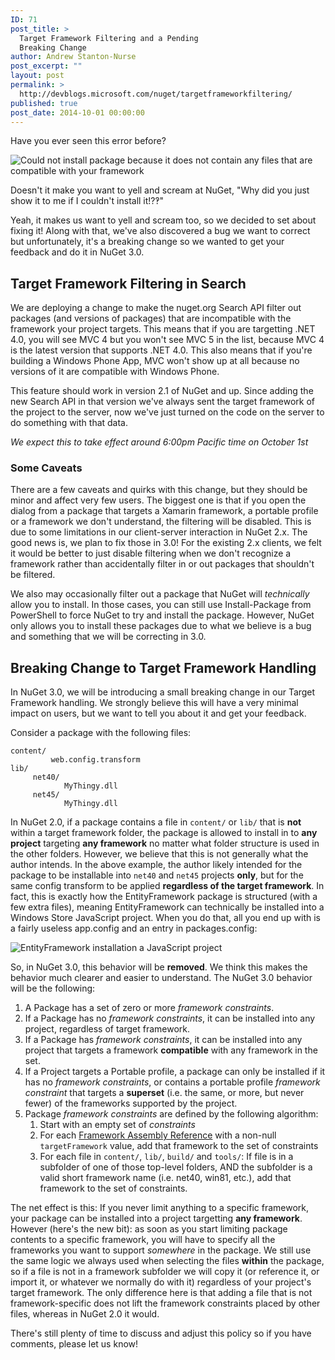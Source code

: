```yaml
---
ID: 71
post_title: >
  Target Framework Filtering and a Pending
  Breaking Change
author: Andrew Stanton-Nurse
post_excerpt: ""
layout: post
permalink: >
  http://devblogs.microsoft.com/nuget/targetframeworkfiltering/
published: true
post_date: 2014-10-01 00:00:00
---
```

Have you ever seen this error before?

![Could not install package because it does not contain any files that are compatible with your framework][1]

Doesn't it make you want to yell and scream at NuGet, "Why did you just show it to me if I couldn't install it!?‽"

Yeah, it makes us want to yell and scream too, so we decided to set about fixing it! Along with that, we've also discovered a bug we want to correct but unfortunately, it's a breaking change so we wanted to get your feedback and do it in NuGet 3.0.

## Target Framework Filtering in Search

We are deploying a change to make the nuget.org Search API filter out packages (and versions of packages) that are incompatible with the framework your project targets. This means that if you are targetting .NET 4.0, you will see MVC 4 but you won't see MVC 5 in the list, because MVC 4 is the latest version that supports .NET 4.0. This also means that if you're building a Windows Phone App, MVC won't show up at all because no versions of it are compatible with Windows Phone.

This feature should work in version 2.1 of NuGet and up. Since adding the new Search API in that version we've always sent the target framework of the project to the server, now we've just turned on the code on the server to do something with that data.

*We expect this to take effect around 6:00pm Pacific time on October 1st*

### Some Caveats

There are a few caveats and quirks with this change, but they should be minor and affect very few users. The biggest one is that if you open the dialog from a package that targets a Xamarin framework, a portable profile or a framework we don't understand, the filtering will be disabled. This is due to some limitations in our client-server interaction in NuGet 2.x. The good news is, we plan to fix those in 3.0! For the existing 2.x clients, we felt it would be better to just disable filtering when we don't recognize a framework rather than accidentally filter in or out packages that shouldn't be filtered.

We also may occasionally filter out a package that NuGet will *technically* allow you to install. In those cases, you can still use Install-Package from PowerShell to force NuGet to try and install the package. However, NuGet only allows you to install these packages due to what we believe is a bug and something that we will be correcting in 3.0.

## Breaking Change to Target Framework Handling

In NuGet 3.0, we will be introducing a small breaking change in our Target Framework handling. We strongly believe this will have a very minimal impact on users, but we want to tell you about it and get your feedback.

Consider a package with the following files:

    content/
             web.config.transform 
    lib/ 
         net40/ 
                MyThingy.dll 
         net45/ 
                MyThingy.dll

In NuGet 2.0, if a package contains a file in `content/` or `lib/` that is **not** within a target framework folder, the package is allowed to install in to **any project** targeting **any framework** no matter what folder structure is used in the other folders. However, we believe that this is not generally what the author intends. In the above example, the author likely intended for the package to be installable into `net40` and `net45` projects **only**, but for the same config transform to be applied **regardless of the target framework**. In fact, this is exactly how the EntityFramework package is structured (with a few extra files), meaning EntityFramework can technically be installed into a Windows Store JavaScript project. When you do that, all you end up with is a fairly useless app.config and an entry in packages.config:

![EntityFramework installation a JavaScript project][2]

So, in NuGet 3.0, this behavior will be **removed**. We think this makes the behavior much clearer and easier to understand. The NuGet 3.0 behavior will be the following:

1.  A Package has a set of zero or more *framework constraints*.
2.  If a Package has no *framework constraints*, it can be installed into any project, regardless of target framework.
3.  If a Package has *framework constraints*, it can be installed into any project that targets a framework **compatible** with any framework in the set.
4.  If a Project targets a Portable profile, a package can only be installed if it has no *framework constraints*, or contains a portable profile *framework constraint* that targets a **superset** (i.e. the same, or more, but never fewer) of the frameworks supported by the project.
5.  Package *framework constraints* are defined by the following algorithm: 
    1.  Start with an empty set of *constraints*
    2.  For each [Framework Assembly Reference][3] with a non-null `targetFramework` value, add that framework to the set of constraints
    3.  For each file in `content/`, `lib/`, `build/` and `tools/`: If file is in a subfolder of one of those top-level folders, AND the subfolder is a valid short framework name (i.e. net40, win81, etc.), add that framework to the set of constraints.

The net effect is this: If you never limit anything to a specific framework, your package can be installed into a project targetting **any framework**. However (here's the new bit): as soon as you start limiting package contents to a specific framework, you will have to specify all the frameworks you want to support *somewhere* in the package. We still use the same logic we always used when selecting the files **within** the package, so if a file is not in a framework subfolder we will copy it (or reference it, or import it, or whatever we normally do with it) regardless of your project's target framework. The only difference here is that adding a file that is not framework-specific does not lift the framework constraints placed by other files, whereas in NuGet 2.0 it would.

There's still plenty of time to discuss and adjust this policy so if you have comments, please let us know!

 [1]: https://devblogs.microsoft.com/nuget/wp-content/uploads/sites/49/2019/05/01-error.png
 [2]: https://devblogs.microsoft.com/nuget/wp-content/uploads/sites/49/2019/05/02-what-the-ef.png
 [3]: http://docs.nuget.org/docs/reference/nuspec-reference#Specifying_Framework_Assembly_References_(GAC)